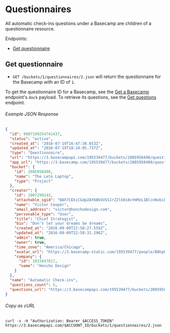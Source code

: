 Questionnaires
==============

All automatic check-ins questions under a Basecamp are children of a questionnaire resource.

Endpoints:

- [Get questionnaire](#get-questionnaire)

Get questionnaire
-----------------

* `GET /buckets/1/questionnaires/2.json` will return the questionnaire for the Basecamp with an ID of `1`.

To get the questionnaire ID for a Basecamp, see the [Get a Basecamp][basecamp] endpoint's `dock` payload. To retrieve its questions, see the [Get questions][questions] endpoint.

###### Example JSON Response
<!-- START GET /buckets/1/questionnaires/2.json -->
```json
{
  "id": 9007199254741437,
  "status": "active",
  "created_at": "2016-07-19T16:47:30.653Z",
  "updated_at": "2016-07-19T18:24:05.737Z",
  "type": "Questionnaire",
  "url": "https://3.basecampapi.com/195539477/buckets/2085958498/questionnaires/9007199254741437.json",
  "app_url": "https://3.basecamp.com/195539477/buckets/2085958498/questionnaires/9007199254741437",
  "bucket": {
    "id": 2085958498,
    "name": "The Leto Laptop",
    "type": "Project"
  },
  "creator": {
    "id": 1007299143,
    "attachable_sgid": "BAh7CEkiCGdpZAY6BkVUSSIrZ2lkOi8vYmMzL1BlcnNvbi8xMDA3Mjk5MTQzP2V4cGlyZXNfaW4GOwBUSSIMcHVycG9zZQY7AFRJIg9hdHRhY2hhYmxlBjsAVEkiD2V4cGlyZXNfYXQGOwBUMA==--919d2c8b11ff403eefcab9db42dd26846d0c3102",
    "name": "Victor Cooper",
    "email_address": "victor@honchodesign.com",
    "personable_type": "User",
    "title": "Chief Strategist",
    "bio": "Don't let your dreams be dreams",
    "created_at": "2016-09-09T22:58:27.559Z",
    "updated_at": "2016-09-09T22:58:31.296Z",
    "admin": true,
    "owner": true,
    "time_zone": "America/Chicago",
    "avatar_url": "https://3.basecamp-static.com/195539477/people/BAhpBEcqCjw=--c632b967cec296b87363a697a67a87f9cc1e5b45/avatar-64-x4",
    "company": {
      "id": 1033447817,
      "name": "Honcho Design"
    }
  },
  "name": "Automatic Check-ins",
  "questions_count": 5,
  "questions_url": "https://3.basecampapi.com/195539477/buckets/2085958498/questionnaires/9007199254741437/questions.json"
}
```
<!-- END GET /buckets/1/questionnaires/2.json -->

###### Copy as cURL

``` shell
curl -s -H "Authorization: Bearer $ACCESS_TOKEN" https://3.basecampapi.com/$ACCOUNT_ID/buckets/1/questionnaires/2.json
```

[basecamp]: https://github.com/basecamp/bc3-api/blob/master/sections/basecamps.md#get-a-basecamp
[questions]: https://github.com/basecamp/bc3-api/blob/master/sections/questions.md#get-questions
